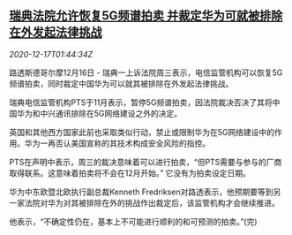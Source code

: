 <!--1608171794000-->
[瑞典法院允许恢复5G频谱拍卖 并裁定华为可就被排除在外发起法律挑战](https://cn.reuters.com/article/sweden-court-5g-auction-huawei-1217-idCNKBS28R05C)
------

<div><i>2020-12-17T01:44:34Z</i></div><p>路透斯德哥尔摩12月16日 - 瑞典一上诉法院周三表示，电信监管机构可以恢复5G频谱拍卖，同时裁定中国华为可以就其被排除在外发起法律挑战。</p><p>瑞典电信监管机构PTS于11月表示，暂停5G频谱拍卖，因法院裁决否决了其将中国华为和中兴通讯排除在5G网络建设之外的决定。</p><p>英国和其他西方国家此前也采取类似行动，禁止或限制华为在5G网络建设中的作用。华为一再否认美国宣称的其技术构成安全风险的指控。</p><p>PTS在声明中表示，周三的裁决意味着可以进行拍卖，“但PTS需要与参与的厂商取得联系。这意味着拍卖将不会在12月开始。” 它没有为拍卖设定日期。</p><p>华为中东欧暨北欧执行副总裁Kenneth Fredriksen对路透表示，他预期要等到另一家法院对华为对其被排除在外的挑战作出裁定后，该监管机构才会继续推进。</p><p>他表示，“不确定性仍在，基本上不可能进行顺利的和可预测的拍卖。”(完)</p>
